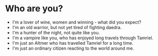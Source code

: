 # Who are you?

- I'm a lover of wine, women and winning - what did you expect?
- I'm an old warrior, but not yet tired of fighting daedra.
- I'm a hunter of the night, not quite like you.
- I'm a vampire like you, who has enjoyed long travels through Tamriel.
- I'm just an Altmer who has travelled Tamriel for a long time.
- I'm just an ordinary citizen reacting to the world around me.
